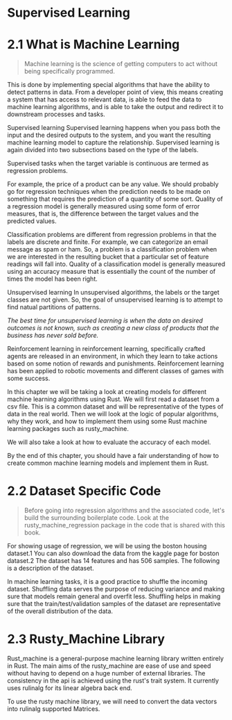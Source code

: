 # Supervised Learning

# 2.1 What is Machine Learning
> Machine learning is the science of getting computers to act without being specifically programmed.

This is done by implementing special algorithms that have the ability to detect patterns in data. From a developer point of view, this means creating a system that has access to relevant data, is able to feed the data to machine learning algorithms, and is able to take the output and redirect it to downstream processes and tasks.

Supervised learning Supervised learning happens when you pass both the input and the desired outputs to the system, and you want the resulting machine learning model to capture the relationship. Supervised learning is again divided into two subsections based on the type of the labels.

Supervised tasks when the target variable is continuous are termed as regression problems. 

For example, the price of a product can be any value. We should probably go for regression techniques when the prediction needs to be made on something that requires the prediction of a quantity of some sort. Quality of a regression model is generally measured using some form of error measures, that is, the difference between the target values and the predicted values.

Classification problems are different from regression problems in that the labels are discrete and finite. For example, we can categorize an email message as spam or ham. So, a problem is a classification problem when we are interested in the resulting bucket that a particular set of feature readings will fall into. Quality of a classification model is generally measured using an accuracy measure that is essentially the count of the number of times the model has been right.

Unsupervised learning In unsupervised algorithms, the labels or the target classes are not given. So, the goal of unsupervised learning is to attempt to find natual partitions of patterns.

*The best time for unsupervised learning is when the data on desired outcomes is not known, such as creating a new class of products that the business has never sold before.*

Reinforcement learning in reinforcement learning, specifically crafted agents are released in an environment, in which they learn to take actions based on some notion of rewards and punishments. Reinforcement learning has been applied to robotic movements and different classes of games with some success.

In this chapter we will be taking a look at creating models for different machine learning algorithms using Rust. We will first read a dataset from a csv file. This is a common dataset and will be representative of the types of data in the real world. Then we will look at the logic of popular algorithms, why they work, and how to implement them using some Rust machine learning packages such as rusty_machine.
 
We will also take a look at how to evaluate the accuracy of each model.

By the end of this chapter, you should have a fair understanding of how to create common machine learning models and implement them in Rust.

# 2.2 Dataset Specific Code
> Before going into regression algorithms and the associated code, let's build the surrounding boilerplate code. Look at the rusty_machine_regression package in the code that is shared with this book.

For showing usage of regression, we will be using the boston housing dataset.1 You can also download the data from the kaggle page for boston dataset.2 The dataset has 14 features and has 506 samples. The following is a description of the dataset.

In machine learning tasks, it is a good practice to shuffle the incoming dataset. Shuffling data serves the purpose of reducing variance and making sure that models remain general and overfit less. Shuffling helps in making sure that the train/test/validation samples of the dataset are representative of the overall distribution of the data.

# 2.3 Rusty_Machine Library

Rust_machine is a general-purpose machine learning library written entirely in Rust. The main aims of the rusty_machine are ease of use and speed without having to depend on a huge number of external libraries. The consistency in the api is achieved using the rust's trait system. It currently uses rulinalg for its linear algebra back end.

To use the rusty machine library, we will need to convert the data vectors into rulinalg supported Matrices. 